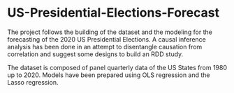# US-Presidential-Elections-Forecast
The project follows the building of the dataset and the modeling for the forecasting of the 2020 US Presidential Elections. A causal inference analysis has been done in an attempt to disentangle causation from correlation and suggest some designs to build an RDD study.  

The dataset is composed of panel quarterly data of the US States from 1980 up to 2020. 
Models have been prepared using OLS regression and the Lasso regression.
